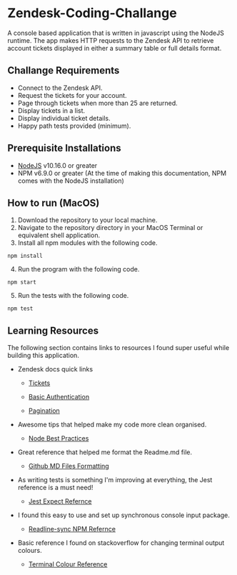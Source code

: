 # Zendesk-Coding-Challange

A console based application that is written in javascript using the NodeJS runtime. The app makes HTTP requests to the Zendesk API to retrieve account tickets displayed in either a summary table or full details format.

## Challange Requirements

- Connect to the Zendesk API.
- Request the tickets for your account.
- Page through tickets when more than 25 are returned.
- Display tickets in a list.
- Display individual ticket details.
- Happy path tests provided (minimum).

## Prerequisite Installations

- [NodeJS](https://nodejs.org/en/) v10.16.0 or greater
- NPM v6.9.0 or greater (At the time of making this documentation, NPM comes with the NodeJS installation)

## How to run (MacOS)

1. Download the repository to your local machine.
2. Navigate to the repository directory in your MacOS Terminal or equivalent shell application.
3. Install all npm modules with the following code.

```
npm install
```

4. Run the program with the following code.

```
npm start
```

5. Run the tests with the following code.

```
npm test
```

## Learning Resources

The following section contains links to resources I found super useful while building this application.

- Zendesk docs quick links

  - [Tickets](https://developer.zendesk.com/rest_api/docs/support/tickets#show-ticket)

  - [Basic Authentication](https://developer.zendesk.com/rest_api/docs/support/introduction#basic-authentication)

  - [Pagination](https://developer.zendesk.com/rest_api/docs/support/introduction#pagination)

- Awesome tips that helped make my code more clean organised.

  - [Node Best Practices](https://github.com/i0natan/nodebestpractices)

- Great reference that helped me format the Readme.md file.

  - [Github MD Files Formatting](https://help.github.com/en/articles/basic-writing-and-formatting-syntax)

- As writing tests is something I'm improving at everything, the Jest reference is a must need!

  - [Jest Expect Refernce](https://jestjs.io/docs/en/expect.html)

- I found this easy to use and set up synchronous console input package.

  - [Readline-sync NPM Refernce](https://www.npmjs.com/package/readline-sync)

- Basic reference I found on stackoverflow for changing terminal output colours.
  - [Terminal Colour Reference](https://stackoverflow.com/questions/9781218/how-to-change-node-jss-console-font-color)
